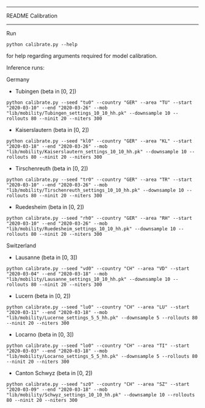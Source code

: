 ***************************
README Calibration
***************************

Run

```python calibrate.py --help```

for help regarding arguments required for model calibration.

Inference runs:

Germany
* Tubingen (beta in [0, 2])
```
python calibrate.py --seed "tu0" --country "GER" --area "TU" --start "2020-03-10" --end "2020-03-26" --mob "lib/mobility/Tubingen_settings_10_10_hh.pk" --downsample 10 --rollouts 80 --ninit 20 --niters 300
```

* Kaiserslautern (beta in [0, 2])
```
python calibrate.py --seed "kl0" --country "GER" --area "KL" --start "2020-03-18" --end "2020-03-26" --mob "lib/mobility/Kaiserslautern_settings_10_10_hh.pk" --downsample 10 --rollouts 80 --ninit 20 --niters 300
```

* Tirschenreuth (beta in [0, 2])
```
python calibrate.py --seed "tr0" --country "GER" --area "TR" --start "2020-03-10" --end "2020-03-26" --mob "lib/mobility/Tirschenreuth_settings_10_10_hh.pk" --downsample 10 --rollouts 80 --ninit 20 --niters 300
```

* Ruedesheim (beta in [0, 2])
```
python calibrate.py --seed "rh0" --country "GER" --area "RH" --start "2020-03-10" --end "2020-03-26" --mob "lib/mobility/Ruedesheim_settings_10_10_hh.pk" --downsample 10 --rollouts 80 --ninit 20 --niters 300
```

Switzerland
* Lausanne (beta in [0, 3])
```
python calibrate.py --seed "vd0" --country "CH" --area "VD" --start "2020-03-04" --end "2020-03-18" --mob "lib/mobility/Lausanne_settings_10_10_hh.pk" --downsample 10 --rollouts 80 --ninit 20 --niters 300
```

* Lucern (beta in [0, 2])
```
python calibrate.py --seed "lu0" --country "CH" --area "LU" --start "2020-03-11" --end "2020-03-18" --mob "lib/mobility/Lucerne_settings_5_5_hh.pk" --downsample 5 --rollouts 80 --ninit 20 --niters 300

```

* Locarno (beta in [0, 3])
```
python calibrate.py --seed "lo0" --country "CH" --area "TI" --start "2020-03-03" --end "2020-03-18" --mob "lib/mobility/Locarno_settings_5_5_hh.pk" --downsample 5 --rollouts 80 --ninit 20 --niters 300
```

* Canton Schwyz (beta in [0, 2])
```
python calibrate.py --seed "sz0" --country "CH" --area "SZ" --start "2020-03-09" --end "2020-03-18" --mob "lib/mobility/Schwyz_settings_10_10_hh.pk" --downsample 10 --rollouts 80 --ninit 20 --niters 300
```
